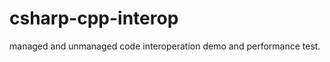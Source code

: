 csharp-cpp-interop
==================

managed and unmanaged code interoperation demo  and performance test.
